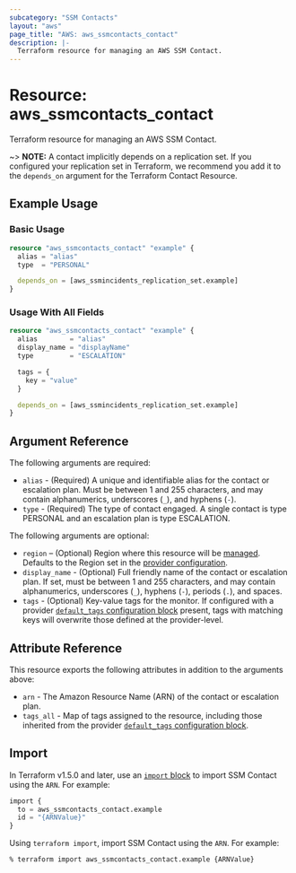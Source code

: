 ```yaml
---
subcategory: "SSM Contacts"
layout: "aws"
page_title: "AWS: aws_ssmcontacts_contact"
description: |-
  Terraform resource for managing an AWS SSM Contact.
---
```


# Resource: aws_ssmcontacts_contact

Terraform resource for managing an AWS SSM Contact.

~> **NOTE:** A contact implicitly depends on a replication set. If you configured your replication set in Terraform, we recommend you add it to the `depends_on` argument for the Terraform Contact Resource.

## Example Usage

### Basic Usage

```terraform
resource "aws_ssmcontacts_contact" "example" {
  alias = "alias"
  type  = "PERSONAL"

  depends_on = [aws_ssmincidents_replication_set.example]
}
```

### Usage With All Fields

```terraform
resource "aws_ssmcontacts_contact" "example" {
  alias        = "alias"
  display_name = "displayName"
  type         = "ESCALATION"

  tags = {
    key = "value"
  }

  depends_on = [aws_ssmincidents_replication_set.example]
}
```

## Argument Reference

The following arguments are required:

- `alias` - (Required) A unique and identifiable alias for the contact or escalation plan. Must be between 1 and 255 characters, and may contain alphanumerics, underscores (`_`), and hyphens (`-`).
- `type` - (Required) The type of contact engaged. A single contact is type PERSONAL and an escalation
  plan is type ESCALATION.

The following arguments are optional:

- `region` – (Optional) Region where this resource will be [managed](https://docs.aws.amazon.com/general/latest/gr/rande.html#regional-endpoints). Defaults to the Region set in the [provider configuration](https://registry.terraform.io/providers/hashicorp/aws/latest/docs#aws-configuration-reference).
- `display_name` - (Optional) Full friendly name of the contact or escalation plan. If set, must be between 1 and 255 characters, and may contain alphanumerics, underscores (`_`), hyphens (`-`), periods (`.`), and spaces.
- `tags` - (Optional) Key-value tags for the monitor. If configured with a provider [`default_tags` configuration block](https://registry.terraform.io/providers/hashicorp/aws/latest/docs#default_tags-configuration-block) present, tags with matching keys will overwrite those defined at the provider-level.

## Attribute Reference

This resource exports the following attributes in addition to the arguments above:

- `arn` - The Amazon Resource Name (ARN) of the contact or escalation plan.
- `tags_all` - Map of tags assigned to the resource, including those inherited from the provider [`default_tags` configuration block](https://registry.terraform.io/providers/hashicorp/aws/latest/docs#default_tags-configuration-block).

## Import

In Terraform v1.5.0 and later, use an [`import` block](https://developer.hashicorp.com/terraform/language/import) to import SSM Contact using the `ARN`. For example:

```terraform
import {
  to = aws_ssmcontacts_contact.example
  id = "{ARNValue}"
}
```

Using `terraform import`, import SSM Contact using the `ARN`. For example:

```console
% terraform import aws_ssmcontacts_contact.example {ARNValue}
```
